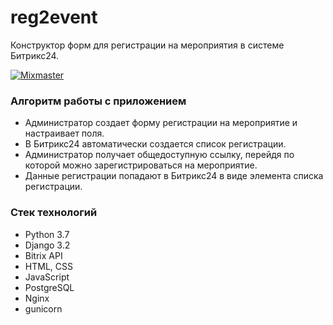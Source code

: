 # reg2event

Конструктор форм для регистрации на мероприятия в системе Битрикс24.

[![Mixmaster](https://img.shields.io/badge/Developed%20by-mixmaster-blue?style=for-the-badge)](https://github.com/mixma5ter)

### Алгоритм работы с приложением
* Администратор создает форму регистрации на мероприятие и настраивает поля.
* В Битрикс24 автоматически создается список регистрации.
* Администратор получает общедоступную ссылку, перейдя по которой можно зарегистрироваться на мероприятие.
* Данные регистрации попадают в Битрикс24 в виде элемента списка регистрации.

### Стек технологий
* Python 3.7
* Django 3.2
* Bitrix API
* HTML, CSS
* JavaScript
* PostgreSQL
* Nginx
* gunicorn
